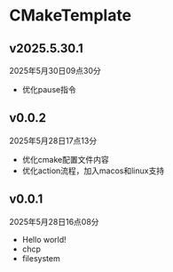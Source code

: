 # CMakeTemplate

## v2025.5.30.1

2025年5月30日09点30分

- 优化pause指令

## v0.0.2

2025年5月28日17点13分

- 优化cmake配置文件内容
- 优化action流程，加入macos和linux支持

## v0.0.1

2025年5月28日16点08分

- Hello world!
- chcp
- filesystem